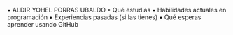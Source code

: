  • ALDIR YOHEL PORRAS UBALDO
 • Qué estudias
 • Habilidades actuales en programación
 • Experiencias pasadas (si las tienes)
 • Qué esperas aprender usando GitHub